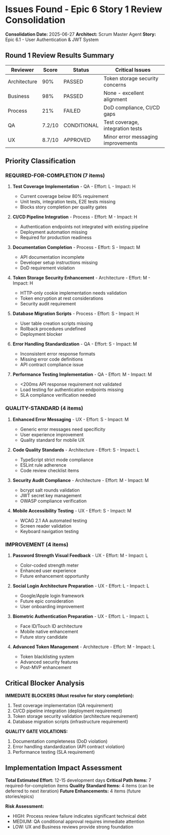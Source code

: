 # Issues Found - Epic 6 Story 1 Review Consolidation

**Consolidation Date:** 2025-06-27
**Architect:** Scrum Master Agent
**Story:** Epic 6.1 - User Authentication & JWT System

## Round 1 Review Results Summary

| Reviewer | Score | Status | Critical Issues |
|----------|-------|---------|-----------------|
| Architecture | 90% | PASSED | Token storage security concerns |
| Business | 98% | PASSED | None - excellent alignment |
| Process | 21% | FAILED | DoD compliance, CI/CD gaps |
| QA | 7.2/10 | CONDITIONAL | Test coverage, integration tests |
| UX | 8.7/10 | APPROVED | Minor error messaging improvements |

## Priority Classification

### REQUIRED-FOR-COMPLETION (7 items)

1. **Test Coverage Implementation** - QA - Effort: L - Impact: H
   - Current coverage below 80% requirement
   - Unit tests, integration tests, E2E tests missing
   - Blocks story completion per quality gates

2. **CI/CD Pipeline Integration** - Process - Effort: M - Impact: H
   - Authentication endpoints not integrated with existing pipeline
   - Deployment automation missing
   - Required for production readiness

3. **Documentation Completion** - Process - Effort: S - Impact: M
   - API documentation incomplete
   - Developer setup instructions missing
   - DoD requirement violation

4. **Token Storage Security Enhancement** - Architecture - Effort: M - Impact: H
   - HTTP-only cookie implementation needs validation
   - Token encryption at rest considerations
   - Security audit requirement

5. **Database Migration Scripts** - Process - Effort: S - Impact: H
   - User table creation scripts missing
   - Rollback procedures undefined
   - Deployment blocker

6. **Error Handling Standardization** - QA - Effort: S - Impact: M
   - Inconsistent error response formats
   - Missing error code definitions
   - API contract compliance issue

7. **Performance Testing Implementation** - QA - Effort: M - Impact: M
   - <200ms API response requirement not validated
   - Load testing for authentication endpoints missing
   - SLA compliance verification needed

### QUALITY-STANDARD (4 items)

1. **Enhanced Error Messaging** - UX - Effort: S - Impact: M
   - Generic error messages need specificity
   - User experience improvement
   - Quality standard for mobile UX

2. **Code Quality Standards** - Architecture - Effort: S - Impact: L
   - TypeScript strict mode compliance
   - ESLint rule adherence
   - Code review checklist items

3. **Security Audit Compliance** - Architecture - Effort: M - Impact: M
   - bcrypt salt rounds validation
   - JWT secret key management
   - OWASP compliance verification

4. **Mobile Accessibility Testing** - UX - Effort: S - Impact: M
   - WCAG 2.1 AA automated testing
   - Screen reader validation
   - Keyboard navigation testing

### IMPROVEMENT (4 items)

1. **Password Strength Visual Feedback** - UX - Effort: M - Impact: L
   - Color-coded strength meter
   - Enhanced user experience
   - Future enhancement opportunity

2. **Social Login Architecture Preparation** - UX - Effort: L - Impact: L
   - Google/Apple login framework
   - Future epic consideration
   - User onboarding improvement

3. **Biometric Authentication Preparation** - UX - Effort: L - Impact: L
   - Face ID/Touch ID architecture
   - Mobile native enhancement
   - Future story candidate

4. **Advanced Token Management** - Architecture - Effort: M - Impact: L
   - Token blacklisting system
   - Advanced security features
   - Post-MVP enhancement

## Critical Blocker Analysis

**IMMEDIATE BLOCKERS (Must resolve for story completion):**
1. Test coverage implementation (QA requirement)
2. CI/CD pipeline integration (deployment requirement)
3. Token storage security validation (architecture requirement)
4. Database migration scripts (infrastructure requirement)

**QUALITY GATE VIOLATIONS:**
1. Documentation completeness (DoD violation)
2. Error handling standardization (API contract violation)
3. Performance testing (SLA requirement)

## Implementation Impact Assessment

**Total Estimated Effort:** 12-15 development days
**Critical Path Items:** 7 required-for-completion items
**Quality Standard Items:** 4 items (can be deferred to next iteration)
**Future Enhancements:** 4 items (future stories/epics)

**Risk Assessment:**
- HIGH: Process review failure indicates significant technical debt
- MEDIUM: QA conditional approval requires immediate attention
- LOW: UX and Business reviews provide strong foundation
